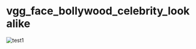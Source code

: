 <h1> vgg_face_bollywood_celebrity_lookalike</h1>

![test1](https://user-images.githubusercontent.com/59179489/189209607-2fa55776-62b9-4d24-870b-973e64a80d04.PNG)
